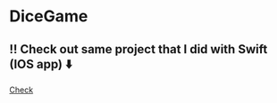 # DiceGame
<h2>‼️ Check out same project that I did with Swift (IOS app) ⬇️</h2>
<a href="https://github.com/NigoraFayzullaeva/dice-ios-app"<h3>Check</h3></a>
